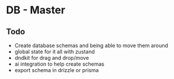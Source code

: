 # DB - Master

## Todo 

- Create database schemas and being able to move them around
- global state for it all with zustand
- dndkit for drag and drop/move
- ai integration to help create schemas
- export schema in drizzle or prisma